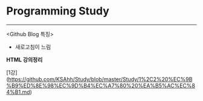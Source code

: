 # Programming Study

- - -
<Github Blog 특징>   
- 새로고침이 느림

<strong>HTML 강의정리</strong><br/>  

[1강] (https://github.com/KSAhh/Study/blob/master/Study/1%2C2%20%EC%9B%B9%ED%8E%98%EC%9D%B4%EC%A7%80%20%EA%B5%AC%EC%84%B1.md)  
